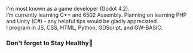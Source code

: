 I'm most known as a game developer (Godot 4.2). <br />
I’m currently learning C++ and 6502 Assembly. Planning on learning PHP and Unity (C#) - any helpful tips would be gladly appreciated. <br />
I program in JS, CSS, HTML, Python, GDScript, and GW-BASIC. <br />
### Don't forget to Stay Healthy💚
